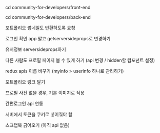 cd community-for-developers/front-end

cd community-for-developers/back-end

<!-- 회원가입 유효성 검사 완성 > 백엔드 전달 o -->
<!-- 회원가입 api 연동 RTK Thunk 예시 하나 작성해보기 (backurl 설정) -->
<!-- 로그인 api 연동 -->
<!-- 로그인 시 헤더 로그인 대신 내 정보 띄우기 -->
<!-- 로그인 안할 시 햄버거 메뉴 로그인/회원가입 띄우기 -->
<!--간편 로그인 컴포넌트로 따로 빼기 (OAuth 확인) -->
<!-- 회원가입 후 홈 화면으로 이동 (reducer 작동 과정 체크) -->
<!-- 새로고침하면 헤더 메뉴 깜빡이는거 수정 -->
<!-- 로그아웃 구현 (state / localstorage 비우기) -->
<!-- 내 정보에 회원정보 불러오기 -->
<!-- 회원정보 redux에서 가져와서 defaultValue 인식하게 만들기 -->
<!-- 사용 기술 배열 만들고, tag component사용해서 추가하기 -->
<!-- 태그 컴포넌트 누르면 배열에서 삭제 데이터 보낼 때 배열 형식으로 보내기-->
<!-- 로그아웃 시 알람띄우기 -->
<!-- 마이페이지에서 로그아웃했을 때 발생하는 에러 처리 -->
<!-- 회원정보 변경 (patch api 만들기) -> req.body 수정 용민님께 요청 (현재 비밀번호 x / 비밀번호 변경은 항목 따로 만들기) -->
<!-- 로그인 된 상태로 로그인 시 리다이렉팅 -->
<!-- reducer 리팩토링 -->

<!-- 포트폴리오 긁어오기 -->
<!-- 폴더구조 변경 id > portfolio,scrap,index 파일 관리하기 쉽다. -->
<!-- 포트폴리오 css -->
<!-- userid로 qna 긁어오기 api 구현 -->

포트폴리오 썸네일도 반환하도록 요청

로그인 확인 app 말고 getserversideprops로 변경하기

유저정보 serversideprops하기

다른 사람도 프로필 페이지 볼 수 있게 하기 (api 변경 / hidden할 컴포넌트 설정)

redux apis 이름 바꾸기 (myinfo > userinfo 하나로 관리하기)

포트폴리오 링크 달기

프로필 사진 없을 경우, 기본 이미지로 적용

간편로그인 api 연동

서버에서 토큰을 쿠키로 넣어줘야 함

스크랩북 긁어오기 (아직 api 없음)
